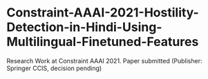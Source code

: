 # Constraint-AAAI-2021-Hostility-Detection-in-Hindi-Using-Multilingual-Finetuned-Features
Research Work at Constraint AAAI 2021. Paper submitted (Publisher: Springer CCIS, decision pending) 
